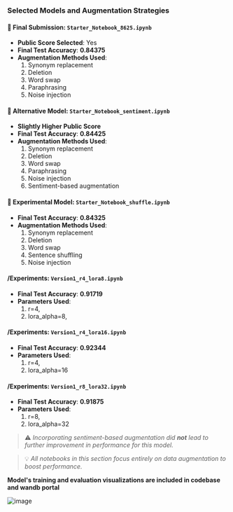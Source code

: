  ### Selected Models and Augmentation Strategies

#### 📌 Final Submission: `Starter_Notebook_8625.ipynb`
- **Public Score Selected**: Yes
- **Final Test Accuracy**: **0.84375**
- **Augmentation Methods Used**:
  1. Synonym replacement
  2. Deletion
  3. Word swap
  4. Paraphrasing
  5. Noise injection

#### 🧪 Alternative Model: `Starter_Notebook_sentiment.ipynb`
- **Slightly Higher Public Score**
- **Final Test Accuracy**: **0.84425**
- **Augmentation Methods Used**:
  1. Synonym replacement
  2. Deletion
  3. Word swap
  4. Paraphrasing
  5. Noise injection
  6. Sentiment-based augmentation

#### 🔀 Experimental Model: `Starter_Notebook_shuffle.ipynb`
- **Final Test Accuracy**: **0.84325**
- **Augmentation Methods Used**:
  1. Synonym replacement
  2. Deletion
  3. Word swap
  4. Sentence shuffling
  5. Noise injection

#### /Experiments: `Version1_r4_lora8.ipynb`
- **Final Test Accuracy**: **0.91719**
- **Parameters Used**:
   1. r=4,
   2. lora_alpha=8,

#### /Experiments: `Version1_r4_lora16.ipynb`
- **Final Test Accuracy**: **0.92344**
- **Parameters Used**:
   1. r=4,
   2. lora_alpha=16

#### /Experiments: `Version1_r8_lora32.ipynb`
- **Final Test Accuracy**: **0.91875**
- **Parameters Used**:
   1. r=8,
   2. lora_alpha=32

> ⚠️ *Incorporating sentiment-based augmentation did **not** lead to further improvement in performance for this model.*




> 💡 *All notebooks in this section focus entirely on data augmentation to boost performance.*

**Model's training and evaluation visualizations are included in codebase and wandb portal**

![image](https://github.com/user-attachments/assets/941b9a4d-012c-4a24-abb9-08117ccf5cf7)


